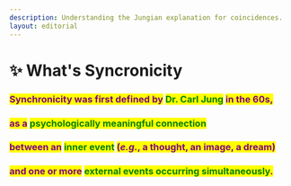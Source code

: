 ```yaml
---
description: Understanding the Jungian explanation for coincidences.
layout: editorial
---
```


# ✨ What's Syncronicity

### <mark style="color:purple;"></mark>

### <mark style="color:purple;">Synchronicity was first defined by</mark> <mark style="color:green;">Dr. Carl Jung</mark> <mark style="color:purple;">in the 60s,</mark>&#x20;

### <mark style="color:purple;">as a</mark> <mark style="color:green;">psychologically meaningful connection</mark>&#x20;

### <mark style="color:purple;">between an</mark> <mark style="color:green;">inner event</mark> <mark style="color:purple;">(</mark>_<mark style="color:purple;">e.g.</mark>_<mark style="color:purple;">, a thought, an image, a dream)</mark>&#x20;

### <mark style="color:purple;">and one or more</mark> <mark style="color:green;">external events occurring simultaneously</mark><mark style="color:purple;">.</mark>

<mark style="color:purple;"></mark>

